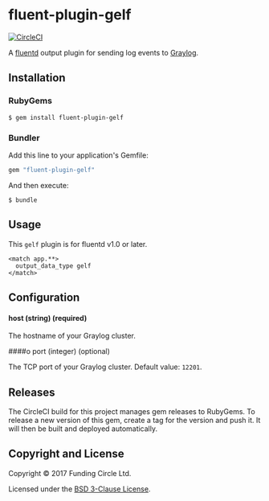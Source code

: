 # fluent-plugin-gelf

[![CircleCI](https://circleci.com/gh/FundingCircle/fluent-plugin-gelf/tree/master.svg?style=svg&circle-token=d781ef54862db51be146a2a2ad7aa9d783bb177a)](https://circleci.com/gh/FundingCircle/fluent-plugin-gelf/tree/master)

A [fluentd](https://www.fluentd.org/) output plugin for sending log events to
[Graylog](https://docs.graylog.org/).

## Installation

### RubyGems

```
$ gem install fluent-plugin-gelf
```

### Bundler

Add this line to your application's Gemfile:

```ruby
gem "fluent-plugin-gelf"
```

And then execute:

```
$ bundle
```

## Usage

This `gelf` plugin is for fluentd v1.0 or later.

```
<match app.**>
  output_data_type gelf
</match>
```

## Configuration

#### host (string) (required)

The hostname of your Graylog cluster.

####o port (integer) (optional)

The TCP port of your Graylog cluster. Default value: `12201`.

## Releases

The CircleCI build for this project manages gem releases to RubyGems. To release
a new version of this gem, create a tag for the version and push it. It will
then be built and deployed automatically.

## Copyright and License

Copyright © 2017 Funding Circle Ltd.

Licensed under the [BSD 3-Clause License](LICENSE).
